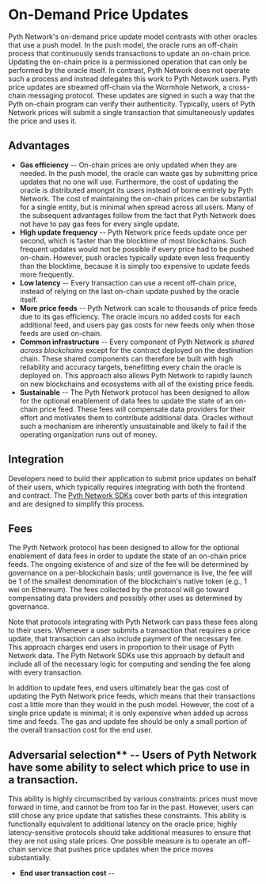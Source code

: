 # On-Demand Price Updates

Pyth Network's on-demand price update model contrasts with other oracles that use a push model.
In the push model, the oracle runs an off-chain process that continuously sends transactions to update an on-chain price.
Updating the on-chain price is a permissioned operation that can only be performed by the oracle itself.
In contrast, Pyth Network does not operate such a process and instead delegates this work to Pyth Network users.
Pyth price updates are streamed off-chain via the Wormhole Network, a cross-chain messaging protocol.
These updates are signed in such a way that the Pyth on-chain program can verify their authenticity.
Typically, users of Pyth Network prices will submit a single transaction that simultaneously updates the price and uses it.


## Advantages

- **Gas efficiency** -- On-chain prices are only updated when they are needed.
  In the push model, the oracle can waste gas by submitting price updates that no one will use.
  Furthermore, the cost of updating the oracle is distributed amongst its users instead of borne entirely by Pyth Network.
  The cost of maintaining the on-chain prices can be substantial for a single entity, but is minimal when spread across all users.
  Many of the subsequent advantages follow from the fact that Pyth Network does not have to pay gas fees for every single update.
- **High update frequency** -- Pyth Network price feeds update once per second, which is faster than the blocktime of most blockchains.
  Such frequent updates would not be possible if every price had to be pushed on-chain.
  However, push oracles typically update even less frequently than the blocktime, because it is simply too expensive to update feeds more frequently.
- **Low latency** -- Every transaction can use a recent off-chain price, instead of relying on the last on-chain update pushed by the oracle itself.
- **More price feeds** -- Pyth Network can scale to thousands of price feeds due to its gas efficiency.
  The oracle incurs no added costs for each additional feed, and users pay gas costs for new feeds only when those feeds are used on-chain.
- **Common infrastructure** -- Every component of Pyth Network is *shared across blockchains* except for the contract deployed on the destination chain.
  These shared components can therefore be built with high reliability and accuracy targets, benefitting every chain the oracle is deployed on.
  This approach also allows Pyth Network to rapidly launch on new blockchains and ecosystems with all of the existing price feeds.
- **Sustainable** -- The Pyth Network protocol has been designed to allow for the optional enablement of data fees to update the state of an on-chain price feed.
  These fees will compensate data providers for their effort and motivates them to contribute additional data.
  Oracles without such a mechanism are inherently unsustainable and likely to fail if the operating organization runs out of money.

## Integration

Developers need to build their application to submit price updates on behalf of their users, which typically requires integrating with both the frontend and contract.
The [Pyth Network SDKs](consume-data.md) cover both parts of this integration and are designed to simplify this process.

## Fees

The Pyth Network protocol has been designed to allow for the optional enablement of data fees in order to update the state of an on-chain price feeds.
The ongoing existence of and size of the fee will be determined by governance on a per-blockchain basis; until governance is live, the fee will be 1 of the smallest denomination of the blockchain's native token (e.g., 1 wei on Ethereum).
The fees collected by the protocol will go toward compensating data providers and possibly other uses as determined by governance.

Note that protocols integrating with Pyth Network can pass these fees along to their users.
Whenever a user submits a transaction that requires a price update, that transaction can also include payment of the necessary fee.
This approach charges end users in proportion to their usage of Pyth Network data.
The Pyth Network SDKs use this approach by default and include all of the necessary logic for computing and sending the fee along with every transaction.

In addition to update fees, end users ultimately bear the gas cost of updating the Pyth Network price feeds, which means that their transactions cost a little more than they would in the push model.
However, the cost of a single price update is minimal; it is only expensive when added up across time and feeds.
The gas and update fee should be only a small portion of the overall transaction cost for the end user.

## Adversarial selection** -- Users of Pyth Network have some ability to select which price to use in a transaction.
  This ability is highly circumscribed by various constraints: prices must move forward in time, and cannot be from too far in the past.
  However, users can still chose any price update that satisfies these constraints.
  This ability is functionally equivalent to additional latency on the oracle price; highly latency-sensitive protocols should take additional measures to ensure that they are not using stale prices.
  One possible measure is to operate an off-chain service that pushes price updates when the price moves substantially.
- **End user transaction cost** -- 
  

